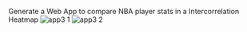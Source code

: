 Generate a Web App to compare NBA player stats in a Intercorrelation Heatmap
![app3 1](https://user-images.githubusercontent.com/16994191/127466522-dcaabe05-f910-486a-8a2d-fa9bf6d17d35.PNG)
![app3 2](https://user-images.githubusercontent.com/16994191/127466568-834e71c2-27a6-4033-87e2-e93c8b47769f.PNG)

